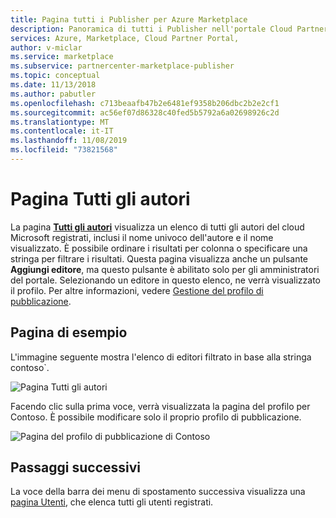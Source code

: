 ```yaml
---
title: Pagina tutti i Publisher per Azure Marketplace
description: Panoramica di tutti i Publisher nell'portale Cloud Partner per Azure Marketplace.
services: Azure, Marketplace, Cloud Partner Portal,
author: v-miclar
ms.service: marketplace
ms.subservice: partnercenter-marketplace-publisher
ms.topic: conceptual
ms.date: 11/13/2018
ms.author: pabutler
ms.openlocfilehash: c713beaafb47b2e6481ef9358b206dbc2b2e2cf1
ms.sourcegitcommit: ac56ef07d86328c40fed5b5792a6a02698926c2d
ms.translationtype: MT
ms.contentlocale: it-IT
ms.lasthandoff: 11/08/2019
ms.locfileid: "73821568"
---
```

# <a name="all-publishers-page"></a>Pagina Tutti gli autori

La pagina [**Tutti gli autori**](https://cloudpartner.azure.com/#publishers) visualizza un elenco di tutti gli autori del cloud Microsoft registrati, inclusi il nome univoco dell'autore e il nome visualizzato. È possibile ordinare i risultati per colonna o specificare una stringa per filtrare i risultati.  Questa pagina visualizza anche un pulsante **Aggiungi editore**, ma questo pulsante è abilitato solo per gli amministratori del portale.  Selezionando un editore in questo elenco, ne verrà visualizzato il profilo.  Per altre informazioni, vedere [Gestione del profilo di pubblicazione](./../../cloud-partner-portal-orig/cloud-partner-portal-manage-publisher-profile.md).


## <a name="example-page"></a>Pagina di esempio

L'immagine seguente mostra l'elenco di editori filtrato in base alla stringa contoso`.  

![Pagina Tutti gli autori](./media/all-publishers-page1.png)

Facendo clic sulla prima voce, verrà visualizzata la pagina del profilo per Contoso.  È possibile modificare solo il proprio profilo di pubblicazione.

![Pagina del profilo di pubblicazione di Contoso](./media/all-publishers-page2.png)


## <a name="next-steps"></a>Passaggi successivi

La voce della barra dei menu di spostamento successiva visualizza una [pagina Utenti](./cpp-users-page.md), che elenca tutti gli utenti registrati. 
